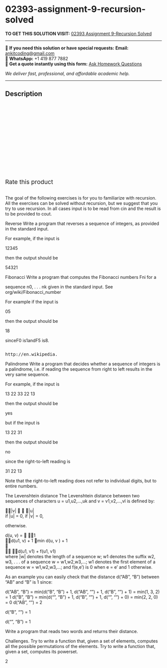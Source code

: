 # 02393-assignment-9-recursion-solved
**TO GET THIS SOLUTION VISIT:** [02393 Assignment 9-Recursion Solved](https://www.ankitcodinghub.com/product/02393-assignment-9-solved/)


---

📩 **If you need this solution or have special requests:** **Email:** ankitcoding@gmail.com  
📱 **WhatsApp:** +1 419 877 7882  
📄 **Get a quote instantly using this form:** [Ask Homework Questions](https://www.ankitcodinghub.com/services/ask-homework-questions/)

*We deliver fast, professional, and affordable academic help.*

---

<h2>Description</h2>



<div class="kk-star-ratings kksr-auto kksr-align-center kksr-valign-top" data-payload="{&quot;align&quot;:&quot;center&quot;,&quot;id&quot;:&quot;101435&quot;,&quot;slug&quot;:&quot;default&quot;,&quot;valign&quot;:&quot;top&quot;,&quot;ignore&quot;:&quot;&quot;,&quot;reference&quot;:&quot;auto&quot;,&quot;class&quot;:&quot;&quot;,&quot;count&quot;:&quot;0&quot;,&quot;legendonly&quot;:&quot;&quot;,&quot;readonly&quot;:&quot;&quot;,&quot;score&quot;:&quot;0&quot;,&quot;starsonly&quot;:&quot;&quot;,&quot;best&quot;:&quot;5&quot;,&quot;gap&quot;:&quot;4&quot;,&quot;greet&quot;:&quot;Rate this product&quot;,&quot;legend&quot;:&quot;0\/5 - (0 votes)&quot;,&quot;size&quot;:&quot;24&quot;,&quot;title&quot;:&quot;02393 Assignment 9-Recursion Solved&quot;,&quot;width&quot;:&quot;0&quot;,&quot;_legend&quot;:&quot;{score}\/{best} - ({count} {votes})&quot;,&quot;font_factor&quot;:&quot;1.25&quot;}">

<div class="kksr-stars">

<div class="kksr-stars-inactive">
            <div class="kksr-star" data-star="1" style="padding-right: 4px">


<div class="kksr-icon" style="width: 24px; height: 24px;"></div>
        </div>
            <div class="kksr-star" data-star="2" style="padding-right: 4px">


<div class="kksr-icon" style="width: 24px; height: 24px;"></div>
        </div>
            <div class="kksr-star" data-star="3" style="padding-right: 4px">


<div class="kksr-icon" style="width: 24px; height: 24px;"></div>
        </div>
            <div class="kksr-star" data-star="4" style="padding-right: 4px">


<div class="kksr-icon" style="width: 24px; height: 24px;"></div>
        </div>
            <div class="kksr-star" data-star="5" style="padding-right: 4px">


<div class="kksr-icon" style="width: 24px; height: 24px;"></div>
        </div>
    </div>

<div class="kksr-stars-active" style="width: 0px;">
            <div class="kksr-star" style="padding-right: 4px">


<div class="kksr-icon" style="width: 24px; height: 24px;"></div>
        </div>
            <div class="kksr-star" style="padding-right: 4px">


<div class="kksr-icon" style="width: 24px; height: 24px;"></div>
        </div>
            <div class="kksr-star" style="padding-right: 4px">


<div class="kksr-icon" style="width: 24px; height: 24px;"></div>
        </div>
            <div class="kksr-star" style="padding-right: 4px">


<div class="kksr-icon" style="width: 24px; height: 24px;"></div>
        </div>
            <div class="kksr-star" style="padding-right: 4px">


<div class="kksr-icon" style="width: 24px; height: 24px;"></div>
        </div>
    </div>
</div>


<div class="kksr-legend" style="font-size: 19.2px;">
            <span class="kksr-muted">Rate this product</span>
    </div>
    </div>
<div class="page" title="Page 1">
<div class="layoutArea">
<div class="column">
&nbsp;

The goal of the following exercises is for you to familiarize with recursion. All the exercises can be solved without recursion, but we suggest that you try to use recursion. In all cases input is to be read from cin and the result is to be provided to cout.

Reverse Write a program that reverses a sequence of integers, as provided in the standard input.

For example, if the input is

12345

then the output should be

54321

Fibonacci Write a program that computes the Fibonacci numbers Fni for a

</div>
</div>
<div class="layoutArea">
<div class="column">
sequence n0, . . . nk given in the standard input. See org/wiki/Fibonacci_number

For example if the input is

05

then the output should be

18

sinceF0 is1andF5 is8.

</div>
<div class="column">
<pre>http://en.wikipedia.
</pre>
</div>
</div>
<div class="layoutArea">
<div class="column">
Palindrome Write a program that decides whether a sequence of integers is a palindrome, i.e. if reading the sequence from right to left results in the very same sequence.

For example, if the input is

13 22 33 22 13

then the output should be

yes

</div>
</div>
</div>
<div class="page" title="Page 2">
<div class="layoutArea">
<div class="column">
but if the input is

13 22 31

then the output should be

no

since the right-to-left reading is

31 22 13

Note that the right-to-left reading does not refer to individual digits, but to entire numbers.

The Levenshtein distance The Levenshtein distance between two sequences of characters u = u1,u2,…,uk and v = v1,v2,…,vl is defined by:

</div>
</div>
<div class="layoutArea">
<div class="column">
|v|   |u|

</div>
<div class="column">
if |u| = 0, if |v| = 0,

otherwise.

</div>
</div>
<div class="layoutArea">
<div class="column">
d(u, v) =  1

</div>
</div>
<div class="layoutArea">
<div class="column">
d(u1, v) + 1 min d(u, v ) + 1

</div>
</div>
<div class="layoutArea">
<div class="column">


</div>
</div>
<div class="layoutArea">
<div class="column">
 d(u1, v1) + f(u1, v1)

</div>
</div>
<div class="layoutArea">
<div class="column">
where |w| denotes the length of a sequence w; w1 denotes the suffix w2, w3, . . . of a sequence w = w1,w2,w3,…; w1 denotes the first element of a sequence w = w1,w2,w3,…; and f(e,e′) is 0 when e = e′ and 1 otherwise.

As an example you can easily check that the distance d(“AB”, “B”) between “AB” and “B” is 1 since:

d(“AB”, “B”) = min(d(“B”, “B”) + 1, d(“AB”, “”) + 1, d(“B”, “”) + 1) = min(1, 3, 2) = 1 d(“B”, “B”) = min(d(“”, “B”) + 1, d(“B”, “”) + 1, d(“”, “”) + 0) = min(2, 2, 0) = 0 d(“AB”, “”) = 2

d(“B”, “”) = 1

d(“”, “B”) = 1

Write a program that reads two words and returns their distance.

Challenges. Try to write a function that, given a set of elements, computes all the possible permutations of the elements. Try to write a function that, given a set, computes its powerset.

2

</div>
</div>
</div>
